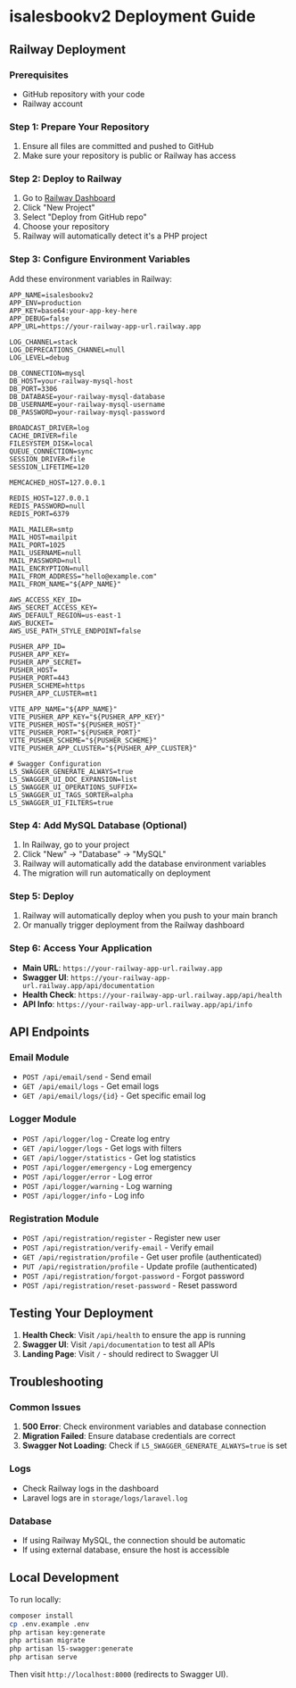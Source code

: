# isalesbookv2 Deployment Guide

## Railway Deployment

### Prerequisites
- GitHub repository with your code
- Railway account

### Step 1: Prepare Your Repository
1. Ensure all files are committed and pushed to GitHub
2. Make sure your repository is public or Railway has access

### Step 2: Deploy to Railway
1. Go to [Railway Dashboard](https://railway.app/dashboard)
2. Click "New Project"
3. Select "Deploy from GitHub repo"
4. Choose your repository
5. Railway will automatically detect it's a PHP project

### Step 3: Configure Environment Variables
Add these environment variables in Railway:

```env
APP_NAME=isalesbookv2
APP_ENV=production
APP_KEY=base64:your-app-key-here
APP_DEBUG=false
APP_URL=https://your-railway-app-url.railway.app

LOG_CHANNEL=stack
LOG_DEPRECATIONS_CHANNEL=null
LOG_LEVEL=debug

DB_CONNECTION=mysql
DB_HOST=your-railway-mysql-host
DB_PORT=3306
DB_DATABASE=your-railway-mysql-database
DB_USERNAME=your-railway-mysql-username
DB_PASSWORD=your-railway-mysql-password

BROADCAST_DRIVER=log
CACHE_DRIVER=file
FILESYSTEM_DISK=local
QUEUE_CONNECTION=sync
SESSION_DRIVER=file
SESSION_LIFETIME=120

MEMCACHED_HOST=127.0.0.1

REDIS_HOST=127.0.0.1
REDIS_PASSWORD=null
REDIS_PORT=6379

MAIL_MAILER=smtp
MAIL_HOST=mailpit
MAIL_PORT=1025
MAIL_USERNAME=null
MAIL_PASSWORD=null
MAIL_ENCRYPTION=null
MAIL_FROM_ADDRESS="hello@example.com"
MAIL_FROM_NAME="${APP_NAME}"

AWS_ACCESS_KEY_ID=
AWS_SECRET_ACCESS_KEY=
AWS_DEFAULT_REGION=us-east-1
AWS_BUCKET=
AWS_USE_PATH_STYLE_ENDPOINT=false

PUSHER_APP_ID=
PUSHER_APP_KEY=
PUSHER_APP_SECRET=
PUSHER_HOST=
PUSHER_PORT=443
PUSHER_SCHEME=https
PUSHER_APP_CLUSTER=mt1

VITE_APP_NAME="${APP_NAME}"
VITE_PUSHER_APP_KEY="${PUSHER_APP_KEY}"
VITE_PUSHER_HOST="${PUSHER_HOST}"
VITE_PUSHER_PORT="${PUSHER_PORT}"
VITE_PUSHER_SCHEME="${PUSHER_SCHEME}"
VITE_PUSHER_APP_CLUSTER="${PUSHER_APP_CLUSTER}"

# Swagger Configuration
L5_SWAGGER_GENERATE_ALWAYS=true
L5_SWAGGER_UI_DOC_EXPANSION=list
L5_SWAGGER_UI_OPERATIONS_SUFFIX=
L5_SWAGGER_UI_TAGS_SORTER=alpha
L5_SWAGGER_UI_FILTERS=true
```

### Step 4: Add MySQL Database (Optional)
1. In Railway, go to your project
2. Click "New" → "Database" → "MySQL"
3. Railway will automatically add the database environment variables
4. The migration will run automatically on deployment

### Step 5: Deploy
1. Railway will automatically deploy when you push to your main branch
2. Or manually trigger deployment from the Railway dashboard

### Step 6: Access Your Application
- **Main URL**: `https://your-railway-app-url.railway.app`
- **Swagger UI**: `https://your-railway-app-url.railway.app/api/documentation`
- **Health Check**: `https://your-railway-app-url.railway.app/api/health`
- **API Info**: `https://your-railway-app-url.railway.app/api/info`

## API Endpoints

### Email Module
- `POST /api/email/send` - Send email
- `GET /api/email/logs` - Get email logs
- `GET /api/email/logs/{id}` - Get specific email log

### Logger Module
- `POST /api/logger/log` - Create log entry
- `GET /api/logger/logs` - Get logs with filters
- `GET /api/logger/statistics` - Get log statistics
- `POST /api/logger/emergency` - Log emergency
- `POST /api/logger/error` - Log error
- `POST /api/logger/warning` - Log warning
- `POST /api/logger/info` - Log info

### Registration Module
- `POST /api/registration/register` - Register new user
- `POST /api/registration/verify-email` - Verify email
- `GET /api/registration/profile` - Get user profile (authenticated)
- `PUT /api/registration/profile` - Update profile (authenticated)
- `POST /api/registration/forgot-password` - Forgot password
- `POST /api/registration/reset-password` - Reset password

## Testing Your Deployment

1. **Health Check**: Visit `/api/health` to ensure the app is running
2. **Swagger UI**: Visit `/api/documentation` to test all APIs
3. **Landing Page**: Visit `/` - should redirect to Swagger UI

## Troubleshooting

### Common Issues
1. **500 Error**: Check environment variables and database connection
2. **Migration Failed**: Ensure database credentials are correct
3. **Swagger Not Loading**: Check if `L5_SWAGGER_GENERATE_ALWAYS=true` is set

### Logs
- Check Railway logs in the dashboard
- Laravel logs are in `storage/logs/laravel.log`

### Database
- If using Railway MySQL, the connection should be automatic
- If using external database, ensure the host is accessible

## Local Development

To run locally:
```bash
composer install
cp .env.example .env
php artisan key:generate
php artisan migrate
php artisan l5-swagger:generate
php artisan serve
```

Then visit `http://localhost:8000` (redirects to Swagger UI). 